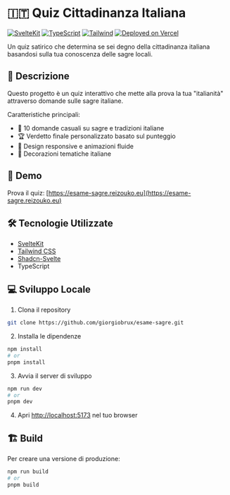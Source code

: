 # 🇮🇹 Quiz Cittadinanza Italiana

[![SvelteKit](https://img.shields.io/badge/SvelteKit-FF3E00?style=for-the-badge&logo=svelte&logoColor=white)](https://kit.svelte.dev)
[![TypeScript](https://img.shields.io/badge/TypeScript-007ACC?style=for-the-badge&logo=typescript&logoColor=white)](https://www.typescriptlang.org/)
[![Tailwind](https://img.shields.io/badge/Tailwind-38B2AC?style=for-the-badge&logo=tailwind-css&logoColor=white)](https://tailwindcss.com)
[![Deployed on Vercel](https://img.shields.io/badge/Deployed_on-Vercel-000000?style=for-the-badge&logo=vercel&logoColor=white)](https://esame-sagre.reizouko.eu)

Un quiz satirico che determina se sei degno della cittadinanza italiana basandosi sulla tua conoscenza delle sagre locali.

## 📝 Descrizione

Questo progetto è un quiz interattivo che mette alla prova la tua "italianità" attraverso domande sulle sagre italiane.

Caratteristiche principali:
- 🎯 10 domande casuali su sagre e tradizioni italiane
- 🏆 Verdetto finale personalizzato basato sul punteggio
- 🎨 Design responsive e animazioni fluide
- 🍝 Decorazioni tematiche italiane

## 🚀 Demo

Prova il quiz: [https://esame-sagre.reizouko.eu](https://esame-sagre.reizouko.eu)

## 🛠️ Tecnologie Utilizzate

- [SvelteKit](https://kit.svelte.dev/)
- [Tailwind CSS](https://tailwindcss.com/)
- [Shadcn-Svelte](https://www.shadcn-svelte.com/)
- TypeScript

## 💻 Sviluppo Locale

1. Clona il repository
```bash
git clone https://github.com/giorgiobrux/esame-sagre.git
```

2. Installa le dipendenze
```bash
npm install
# or
pnpm install
```

3. Avvia il server di sviluppo
```bash
npm run dev
# or
pnpm dev
```

4. Apri [http://localhost:5173](http://localhost:5173) nel tuo browser

## 🏗️ Build

Per creare una versione di produzione:
```bash
npm run build
# or
pnpm build
```